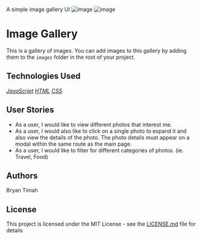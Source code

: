 A simple image gallery UI
![image](https://user-images.githubusercontent.com/84844806/232941835-f18ac4e6-5229-4d5c-bf49-bb72aee3c98b.png)
![image](https://user-images.githubusercontent.com/84844806/232944577-87433a2e-184b-45f4-b2bb-01347825cd4b.png)



# Image Gallery

This is a gallery of images. You can add images to this gallery by adding them to the `images` folder in the root of your project.

## Technologies Used

_[JavaScript](https://www.javascript.com/)_
_[HTML](https://html.com/)_
_[CSS](https://www.w3schools.com/css/)_

## User Stories

- As a user, I would like to view different photos that interest me.
- As a user, I would also like to click on a single photo to expand it and also view the details of the photo. The photo details must appear on a modal within the same route as the main page.
- As a user, I would like to filter for different categories of photos. (ie. Travel, Food)

## Authors

Bryan Timah

## License

This project is licensed under the MIT License - see the [LICENSE.md](LICENSE.md) file for details
